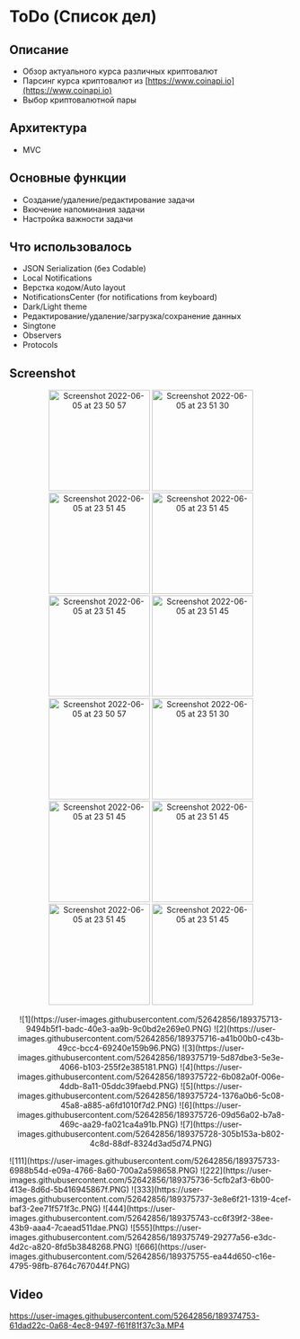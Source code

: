 # ToDo (Список дел)
## Описание
* Обзор актуального курса различных криптовалют
* Парсинг курса криптовалют из [https://www.coinapi.io](https://www.coinapi.io)
* Выбор криптовалютной пары
## Архитектура
* MVC
## Основные функции
* Создание/удаление/редактирование задачи
* Вкючение напоминания задачи
* Настройка важности задачи
## Что использовалось
* JSON Serialization (без Codable)
* Local Notifications
* Верстка кодом/Auto layout
* NotificationsCenter (for notifications from keyboard)
* Dark/Light theme
* Редактирование/удаление/загрузка/сохранение данных
* Singtone
* Observers
* Protocols
## Screenshot

<p align="center">
  <img width="180" alt="Screenshot 2022-06-05 at 23 50 57" src="https://media.githubusercontent.com/media/daniilsimakhin/ToDo/main/sources/1.PNG">           <img width="180" alt="Screenshot 2022-06-05 at 23 51 30" src="https://media.githubusercontent.com/media/daniilsimakhin/ToDo/main/sources/2.PNG">           <img width="180" alt="Screenshot 2022-06-05 at 23 51 45" src="https://media.githubusercontent.com/media/daniilsimakhin/ToDo/main/sources/3.PNG">           <img width="180" alt="Screenshot 2022-06-05 at 23 51 45" src="https://media.githubusercontent.com/media/daniilsimakhin/ToDo/main/sources/4.PNG">           <img width="180" alt="Screenshot 2022-06-05 at 23 51 45" src="https://media.githubusercontent.com/media/daniilsimakhin/ToDo/main/sources/5.PNG">           <img width="180" alt="Screenshot 2022-06-05 at 23 51 45" src="https://media.githubusercontent.com/media/daniilsimakhin/ToDo/main/sources/6.PNG">         
  <img width="180" alt="Screenshot 2022-06-05 at 23 50 57" src="https://media.githubusercontent.com/media/daniilsimakhin/ToDo/main/sources/7.PNG">           <img width="180" alt="Screenshot 2022-06-05 at 23 51 30" src="https://media.githubusercontent.com/media/daniilsimakhin/ToDo/main/sources/8.PNG">           <img width="180" alt="Screenshot 2022-06-05 at 23 51 45" src="https://media.githubusercontent.com/media/daniilsimakhin/ToDo/main/sources/9.PNG">           <img width="180" alt="Screenshot 2022-06-05 at 23 51 45" src="https://media.githubusercontent.com/media/daniilsimakhin/ToDo/main/sources/10.PNG">           <img width="180" alt="Screenshot 2022-06-05 at 23 51 45" src="https://media.githubusercontent.com/media/daniilsimakhin/ToDo/main/sources/11.PNG">           <img width="180" alt="Screenshot 2022-06-05 at 23 51 45" src="https://media.githubusercontent.com/media/daniilsimakhin/ToDo/main/sources/12.PNG">         
</p>

<p align="center">
  ![1](https://user-images.githubusercontent.com/52642856/189375713-9494b5f1-badc-40e3-aa9b-9c0bd2e269e0.PNG)
  ![2](https://user-images.githubusercontent.com/52642856/189375716-a41b00b0-c43b-49cc-bcc4-69240e159b96.PNG)
  ![3](https://user-images.githubusercontent.com/52642856/189375719-5d87dbe3-5e3e-4066-b103-255f2e385181.PNG)
  ![4](https://user-images.githubusercontent.com/52642856/189375722-6b082a0f-006e-4ddb-8a11-05ddc39faebd.PNG)
  ![5](https://user-images.githubusercontent.com/52642856/189375724-1376a0b6-5c08-45a8-a885-a6fd1010f7d2.PNG)
  ![6](https://user-images.githubusercontent.com/52642856/189375726-09d56a02-b7a8-469c-aa29-fa021ca4a91b.PNG)
  ![7](https://user-images.githubusercontent.com/52642856/189375728-305b153a-b802-4c8d-88df-8324d3ad5d74.PNG)
</p>
![111](https://user-images.githubusercontent.com/52642856/189375733-6988b54d-e09a-4766-8a60-700a2a598658.PNG)
![222](https://user-images.githubusercontent.com/52642856/189375736-5cfb2af3-6b00-413e-8d6d-5b416945867f.PNG)
![333](https://user-images.githubusercontent.com/52642856/189375737-3e8e6f21-1319-4cef-baf3-2ee71f571f3c.PNG)
![444](https://user-images.githubusercontent.com/52642856/189375743-cc6f39f2-38ee-43b9-aaa4-7caead511dae.PNG)
![555](https://user-images.githubusercontent.com/52642856/189375749-29277a56-e3dc-4d2c-a820-8fd5b3848268.PNG)
![666](https://user-images.githubusercontent.com/52642856/189375755-ea44d650-c16e-4795-98fb-8764c767044f.PNG)


## Video
https://user-images.githubusercontent.com/52642856/189374753-61dad22c-0a68-4ec8-9497-f61f81f37c3a.MP4
